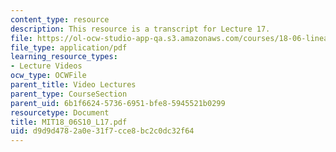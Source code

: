 ```yaml
---
content_type: resource
description: This resource is a transcript for Lecture 17.
file: https://ol-ocw-studio-app-qa.s3.amazonaws.com/courses/18-06-linear-algebra-spring-2010/d9d9d4782a0e31f7cce8bc2c0dc32f64_MIT18_06S10_L17.pdf
file_type: application/pdf
learning_resource_types:
- Lecture Videos
ocw_type: OCWFile
parent_title: Video Lectures
parent_type: CourseSection
parent_uid: 6b1f6624-5736-6951-bfe8-5945521b0299
resourcetype: Document
title: MIT18_06S10_L17.pdf
uid: d9d9d478-2a0e-31f7-cce8-bc2c0dc32f64
---
```

